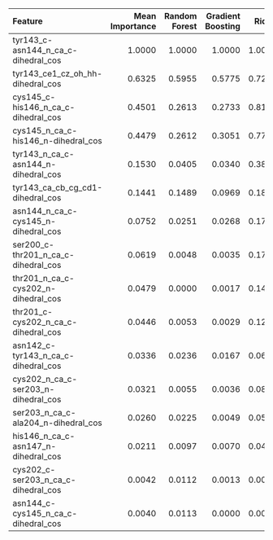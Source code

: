 | Feature                             |   Mean Importance |   Random Forest |   Gradient Boosting |   Ridge |
|:------------------------------------|------------------:|----------------:|--------------------:|--------:|
| tyr143_c-asn144_n_ca_c-dihedral_cos |            1.0000 |          1.0000 |              1.0000 |  1.0000 |
| tyr143_ce1_cz_oh_hh-dihedral_cos    |            0.6325 |          0.5955 |              0.5775 |  0.7246 |
| cys145_c-his146_n_ca_c-dihedral_cos |            0.4501 |          0.2613 |              0.2733 |  0.8157 |
| cys145_n_ca_c-his146_n-dihedral_cos |            0.4479 |          0.2612 |              0.3051 |  0.7775 |
| tyr143_n_ca_c-asn144_n-dihedral_cos |            0.1530 |          0.0405 |              0.0340 |  0.3844 |
| tyr143_ca_cb_cg_cd1-dihedral_cos    |            0.1441 |          0.1489 |              0.0969 |  0.1863 |
| asn144_n_ca_c-cys145_n-dihedral_cos |            0.0752 |          0.0251 |              0.0268 |  0.1736 |
| ser200_c-thr201_n_ca_c-dihedral_cos |            0.0619 |          0.0048 |              0.0035 |  0.1775 |
| thr201_n_ca_c-cys202_n-dihedral_cos |            0.0479 |          0.0000 |              0.0017 |  0.1419 |
| thr201_c-cys202_n_ca_c-dihedral_cos |            0.0446 |          0.0053 |              0.0029 |  0.1255 |
| asn142_c-tyr143_n_ca_c-dihedral_cos |            0.0336 |          0.0236 |              0.0167 |  0.0605 |
| cys202_n_ca_c-ser203_n-dihedral_cos |            0.0321 |          0.0055 |              0.0036 |  0.0871 |
| ser203_n_ca_c-ala204_n-dihedral_cos |            0.0260 |          0.0225 |              0.0049 |  0.0508 |
| his146_n_ca_c-asn147_n-dihedral_cos |            0.0211 |          0.0097 |              0.0070 |  0.0466 |
| cys202_c-ser203_n_ca_c-dihedral_cos |            0.0042 |          0.0112 |              0.0013 |  0.0000 |
| asn144_c-cys145_n_ca_c-dihedral_cos |            0.0040 |          0.0113 |              0.0000 |  0.0007 |
